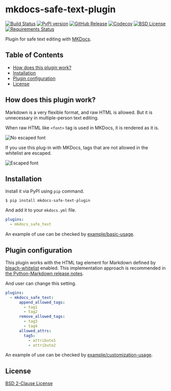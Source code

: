 # mkdocs-safe-text-plugin

[![Build Status](https://travis-ci.org/raimon49/mkdocs-safe-text-plugin.svg?branch=master)](https://travis-ci.org/raimon49/mkdocs-safe-text-plugin) [![PyPI version](https://badge.fury.io/py/mkdocs-safe-text-plugin.svg)](https://badge.fury.io/py/mkdocs-safe-text-plugin) [![GitHub Release](https://img.shields.io/github/release/raimon49/mkdocs-safe-text-plugin.svg)](https://github.com/raimon49/mkdocs-safe-text-plugin/releases) [![Codecov](https://codecov.io/gh/raimon49/mkdocs-safe-text-plugin/branch/master/graph/badge.svg)](https://codecov.io/gh/raimon49/mkdocs-safe-text-plugin) [![BSD License](http://img.shields.io/badge/license-BSD-green.svg)](LICENSE) [![Requirements Status](https://requires.io/github/raimon49/mkdocs-safe-text-plugin/requirements.svg?branch=master)](https://requires.io/github/raimon49/mkdocs-safe-text-plugin/requirements/?branch=master)

Plugin for safe text editing with [MKDocs](http://www.mkdocs.org/).

## Table of Contents

 * [How does this plugin work?](#how-does-this-plugin-work)
 * [Installation](#installation)
 * [Plugin configuration](#plugin-configuration)
 * [License](#license)

## How does this plugin work?

Markdown is a very flexible format, and raw HTML is allowed. But it is unnecessary in multiple-person text editing.

When raw HTML like `<font>` tag is used in MKDocs, it is rendered as it is.

![No escaped font](https://user-images.githubusercontent.com/221802/35481481-ac9e4894-0467-11e8-89ab-47ca5037d9d2.png)

If you use this plug-in with MKDocs, tags that are not allowed in the whitelist are escaped.

![Escaped font](https://user-images.githubusercontent.com/221802/35481484-b268e02c-0467-11e8-8b7a-c3c7232312ed.png)

## Installation

Install it via PyPI using `pip` command.

```console
$ pip install mkdocs-safe-text-plugin
```

And add it to your `mkdocs.yml` file.

```yaml
plugins:
  - mkdocs_safe_text
```

An example of use can be checked by [example/basic-usage](https://github.com/raimon49/mkdocs-safe-text-plugin/tree/master/examples/basic-usage).

## Plugin configuration

This plugin works with the HTML tag element for Markdown defined by [bleach-whitelist](https://github.com/yourcelf/bleach-whitelist/blob/master/bleach_whitelist/bleach_whitelist.py) enabled. This implementation approach is recommended in [the Python-Markdown release notes](https://python-markdown.github.io/change_log/release-2.6/).

And user can change this setting.

```yaml
plugins:
  - mkdocs_safe_text:
      append_allowed_tags:
        - tag1
        - tag2
      remove_allowed_tags:
        - tag3
        - tag4
      allowed_attrs:
        tag5:
          - attribute1
          - attribute2
```

An example of use can be checked by [example/customization-usage](https://github.com/raimon49/mkdocs-safe-text-plugin/tree/master/examples/customization-usage).

## License

[BSD 2-Clause License](https://github.com/raimon49/mkdocs-safe-text-plugin/blob/master/LICENSE)
